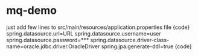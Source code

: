 # mq-demo
just add few lines to src/main/resources/application.properties file
{code}
spring.datasource.url=URL
spring.datasource.username=user
spring.datasource.password=***
spring.datasource.driver-class-name=oracle.jdbc.driver.OracleDriver
spring.jpa.generate-ddl=true
{code}

